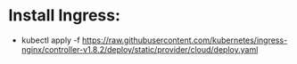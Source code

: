 ﻿# Install Ingress:
- kubectl apply -f https://raw.githubusercontent.com/kubernetes/ingress-nginx/controller-v1.8.2/deploy/static/provider/cloud/deploy.yaml